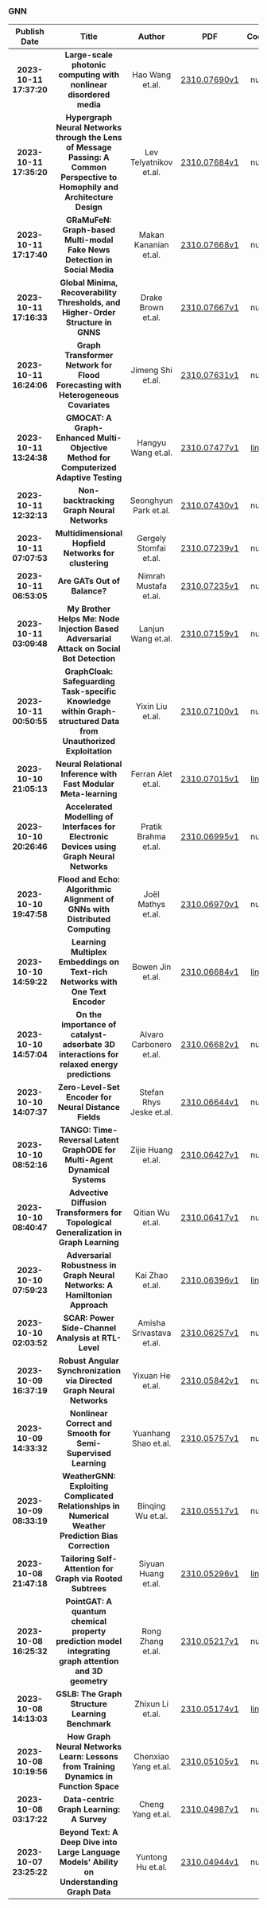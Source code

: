 
### GNN
|Publish Date|Title|Author|PDF|Code|
| :---: | :---: | :---: | :---: | :---: |
|**2023-10-11 17:37:20**|**Large-scale photonic computing with nonlinear disordered media**|Hao Wang et.al.|[2310.07690v1](http://arxiv.org/abs/2310.07690v1)|null|
|**2023-10-11 17:35:20**|**Hypergraph Neural Networks through the Lens of Message Passing: A Common   Perspective to Homophily and Architecture Design**|Lev Telyatnikov et.al.|[2310.07684v1](http://arxiv.org/abs/2310.07684v1)|null|
|**2023-10-11 17:17:40**|**GRaMuFeN: Graph-based Multi-modal Fake News Detection in Social Media**|Makan Kananian et.al.|[2310.07668v1](http://arxiv.org/abs/2310.07668v1)|null|
|**2023-10-11 17:16:33**|**Global Minima, Recoverability Thresholds, and Higher-Order Structure in   GNNS**|Drake Brown et.al.|[2310.07667v1](http://arxiv.org/abs/2310.07667v1)|null|
|**2023-10-11 16:24:06**|**Graph Transformer Network for Flood Forecasting with Heterogeneous   Covariates**|Jimeng Shi et.al.|[2310.07631v1](http://arxiv.org/abs/2310.07631v1)|null|
|**2023-10-11 13:24:38**|**GMOCAT: A Graph-Enhanced Multi-Objective Method for Computerized   Adaptive Testing**|Hangyu Wang et.al.|[2310.07477v1](http://arxiv.org/abs/2310.07477v1)|[link](https://github.com/justarter/gmocat)|
|**2023-10-11 12:32:13**|**Non-backtracking Graph Neural Networks**|Seonghyun Park et.al.|[2310.07430v1](http://arxiv.org/abs/2310.07430v1)|null|
|**2023-10-11 07:07:53**|**Multidimensional Hopfield Networks for clustering**|Gergely Stomfai et.al.|[2310.07239v1](http://arxiv.org/abs/2310.07239v1)|null|
|**2023-10-11 06:53:05**|**Are GATs Out of Balance?**|Nimrah Mustafa et.al.|[2310.07235v1](http://arxiv.org/abs/2310.07235v1)|null|
|**2023-10-11 03:09:48**|**My Brother Helps Me: Node Injection Based Adversarial Attack on Social   Bot Detection**|Lanjun Wang et.al.|[2310.07159v1](http://arxiv.org/abs/2310.07159v1)|null|
|**2023-10-11 00:50:55**|**GraphCloak: Safeguarding Task-specific Knowledge within Graph-structured   Data from Unauthorized Exploitation**|Yixin Liu et.al.|[2310.07100v1](http://arxiv.org/abs/2310.07100v1)|null|
|**2023-10-10 21:05:13**|**Neural Relational Inference with Fast Modular Meta-learning**|Ferran Alet et.al.|[2310.07015v1](http://arxiv.org/abs/2310.07015v1)|[link](https://github.com/FerranAlet/modular-metalearning)|
|**2023-10-10 20:26:46**|**Accelerated Modelling of Interfaces for Electronic Devices using Graph   Neural Networks**|Pratik Brahma et.al.|[2310.06995v1](http://arxiv.org/abs/2310.06995v1)|null|
|**2023-10-10 19:47:58**|**Flood and Echo: Algorithmic Alignment of GNNs with Distributed Computing**|Joël Mathys et.al.|[2310.06970v1](http://arxiv.org/abs/2310.06970v1)|null|
|**2023-10-10 14:59:22**|**Learning Multiplex Embeddings on Text-rich Networks with One Text   Encoder**|Bowen Jin et.al.|[2310.06684v1](http://arxiv.org/abs/2310.06684v1)|[link](https://github.com/PeterGriffinJin/METERN-submit)|
|**2023-10-10 14:57:04**|**On the importance of catalyst-adsorbate 3D interactions for relaxed   energy predictions**|Alvaro Carbonero et.al.|[2310.06682v1](http://arxiv.org/abs/2310.06682v1)|null|
|**2023-10-10 14:07:37**|**Zero-Level-Set Encoder for Neural Distance Fields**|Stefan Rhys Jeske et.al.|[2310.06644v1](http://arxiv.org/abs/2310.06644v1)|null|
|**2023-10-10 08:52:16**|**TANGO: Time-Reversal Latent GraphODE for Multi-Agent Dynamical Systems**|Zijie Huang et.al.|[2310.06427v1](http://arxiv.org/abs/2310.06427v1)|null|
|**2023-10-10 08:40:47**|**Advective Diffusion Transformers for Topological Generalization in Graph   Learning**|Qitian Wu et.al.|[2310.06417v1](http://arxiv.org/abs/2310.06417v1)|null|
|**2023-10-10 07:59:23**|**Adversarial Robustness in Graph Neural Networks: A Hamiltonian Approach**|Kai Zhao et.al.|[2310.06396v1](http://arxiv.org/abs/2310.06396v1)|[link](https://github.com/zknus/neurips-2023-hang-robustness)|
|**2023-10-10 02:03:52**|**SCAR: Power Side-Channel Analysis at RTL-Level**|Amisha Srivastava et.al.|[2310.06257v1](http://arxiv.org/abs/2310.06257v1)|null|
|**2023-10-09 16:37:19**|**Robust Angular Synchronization via Directed Graph Neural Networks**|Yixuan He et.al.|[2310.05842v1](http://arxiv.org/abs/2310.05842v1)|null|
|**2023-10-09 14:33:32**|**Nonlinear Correct and Smooth for Semi-Supervised Learning**|Yuanhang Shao et.al.|[2310.05757v1](http://arxiv.org/abs/2310.05757v1)|null|
|**2023-10-09 08:33:19**|**WeatherGNN: Exploiting Complicated Relationships in Numerical Weather   Prediction Bias Correction**|Binqing Wu et.al.|[2310.05517v1](http://arxiv.org/abs/2310.05517v1)|null|
|**2023-10-08 21:47:18**|**Tailoring Self-Attention for Graph via Rooted Subtrees**|Siyuan Huang et.al.|[2310.05296v1](http://arxiv.org/abs/2310.05296v1)|[link](https://github.com/lumia-group/subtree-attention)|
|**2023-10-08 16:25:32**|**PointGAT: A quantum chemical property prediction model integrating graph   attention and 3D geometry**|Rong Zhang et.al.|[2310.05217v1](http://arxiv.org/abs/2310.05217v1)|null|
|**2023-10-08 14:13:03**|**GSLB: The Graph Structure Learning Benchmark**|Zhixun Li et.al.|[2310.05174v1](http://arxiv.org/abs/2310.05174v1)|[link](https://github.com/gsl-benchmark/gslb)|
|**2023-10-08 10:19:56**|**How Graph Neural Networks Learn: Lessons from Training Dynamics in   Function Space**|Chenxiao Yang et.al.|[2310.05105v1](http://arxiv.org/abs/2310.05105v1)|null|
|**2023-10-08 03:17:22**|**Data-centric Graph Learning: A Survey**|Cheng Yang et.al.|[2310.04987v1](http://arxiv.org/abs/2310.04987v1)|null|
|**2023-10-07 23:25:22**|**Beyond Text: A Deep Dive into Large Language Models' Ability on   Understanding Graph Data**|Yuntong Hu et.al.|[2310.04944v1](http://arxiv.org/abs/2310.04944v1)|null|
